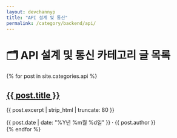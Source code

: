 ```yaml
---
layout: devchannyp
title: "API 설계 및 통신"
permalink: /category/backend/api/
---
```


<h1>🗂️ API 설계 및 통신 카테고리 글 목록</h1>

<main class="main-grid">
  <section class="articles">
    {% for post in site.categories.api %}
      <div class="card post-card" data-category="{{ post.categories | join: ' ' }}">
        <div class="card-thumbnail" style="background-image: url('{{ post.thumbnail | default: '/assets/img/default.png' }}')"></div>
        <div class="card-content">
          <h2><a href="{{ post.url }}">{{ post.title }}</a></h2>
          <p>{{ post.excerpt | strip_html | truncate: 80 }}</p>
          <div class="card-meta">{{ post.date | date: "%Y년 %m월 %d일" }} · {{ post.author }}</div>
        </div>
      </div>
    {% endfor %}
  </section>
</main>
